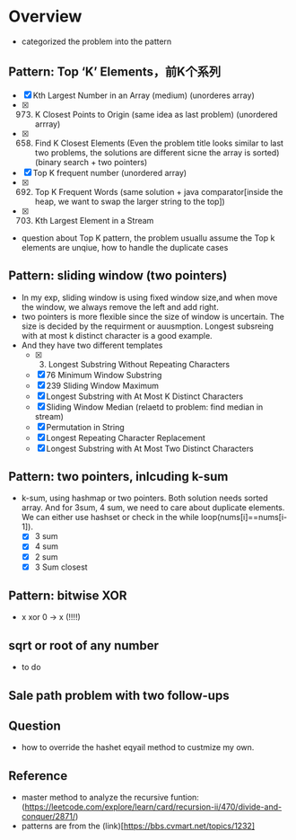 # Overview
- categorized the problem  into the pattern
##  Pattern: Top ‘K’ Elements，前K个系列
- [x] Kth Largest Number in an Array (medium) (unorderes array)
- [x] 973. K Closest Points to Origin (same idea as last problem) (unordered arrray)
- [x] 658. Find K Closest Elements (Even the problem title looks similar to last two problems, the solutions are different sicne the array is sorted)(binary search + two pointers)
- [x] Top K frequent number (unordered array)
- [x] 692. Top K Frequent Words (same solution + java comparator[inside the heap, we want to swap the larger string to the top])
- [x] 703. Kth Largest Element in a Stream 

- question about Top K pattern, the problem usuallu assume the Top k elements are unqiue, how to handle the duplicate cases

## Pattern: sliding window (two pointers)
- In my exp, sliding window is using fixed window size,and when move the window, we always remove the left and add right.
- two pointers is more flexible since the size of window is uncertain. The size is decided by the requirment or auusmption. Longest subsreing with at most k distinct character is a good example.
- And they have two different templates
  - [x] 3. Longest Substring Without Repeating Characters
  - [x] 76 Minimum Window Substring 
  - [x] 239 Sliding Window Maximum    
  - [x] Longest Substring with At Most K Distinct Characters
  - [x] Sliding Window Median (relaetd to problem: find median in stream)
  - [x] Permutation in String
  - [x] Longest Repeating Character Replacement 
  - [x] Longest Substring with At Most Two Distinct Characters

## Pattern: two pointers, inlcuding k-sum
- k-sum, using hashmap or two pointers. Both solution needs sorted array. And for 3sum, 4 sum, we need to care about duplicate elements. We can either use hashset or check in the while loop(nums[i]==nums[i-1]).
  - [x] 3 sum
  - [x] 4 sum
  - [x] 2 sum
  - [x] 3 Sum closest
## Pattern: bitwise XOR
- x xor 0 -> x  (!!!!)
  
## sqrt or root of any number
- to do

## Sale path problem with two follow-ups

## Question
- how to override the hashet eqyail method to custmize my own.
## Reference
- master method to analyze the recursive funtion: (https://leetcode.com/explore/learn/card/recursion-ii/470/divide-and-conquer/2871/)
- patterns are from the (link)[https://bbs.cvmart.net/topics/1232]
